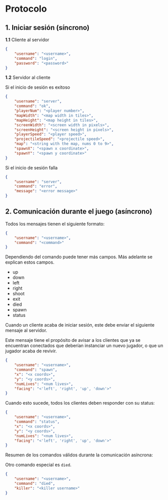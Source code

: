 # Protocolo

## 1. Iniciar sesión (síncrono)

**1.1** Cliente al servidor

```json
{
    "username": "<username>",
    "command": "login",
    "password": "<password>"
}
```

**1.2** Servidor al cliente

Si el inicio de sesión es exitoso

```json
{
    "username": "server",
    "command": "ok",
    "playerNum": "<player number>",
    "mapWidth": "<map width in tiles>",
    "mapHeight": "<map height in tiles>",
    "screenWidth": "<screen width in pixels>",
    "screenHeight": "<screen height in pixels>",
    "playerSpeed": "<player speed>",
    "projectileSpeed": "<projectile speed>",
    "map": "<string with the map, nums 0 to 9>",
    "spawnX": "<spawn x coordinate>",
    "spawnY": "<spawn y coordinate>"
}
```

Si el inicio de sesión falla

```json
{
    "username": "server",
    "command": "error",
    "message": "<error message>"
}
```

## 2. Comunicación durante el juego (asíncrono)

Todos los mensajes tienen el siguiente formato:

```json
{
    "username": "<username>",
    "command": "<command>"
}
```

Dependiendo del comando puede tener más campos. Más adelante se explican estos
campos.

- up
- down
- left
- right
- shoot
- exit
- died
- spawn
- status

Cuando un cliente acaba de iniciar sesión, este debe enviar el siguiente
mensaje al servidor.

Este mensaje tiene el propósito de avisar a los clientes que ya se encuentran
conectados que deberían instanciar un nuevo jugador, o que un jugador acaba de
revivir.

```json
{
    "username": "<username>",
    "command": "spawn",
    "x": "<x coords>",
    "y": "<y coords>",
    "numLives": "<num lives>",
    "facing": "<'left', 'right', 'up', 'down'>"
}
```

Cuando esto sucede, todos los clientes deben responder con su status:

```json
{
    "username": "<username>",
    "command": "status",
    "x": "<x coords>",
    "y": "<y coords>",
    "numLives": "<num lives>",
    "facing": "<'left', 'right', 'up', 'down'>"
}
```

Resumen de los comandos válidos durante la comunicación asíncrona:

Otro comando especial es `died`.

```json
{
    "username": "<username>",
    "command": "died",
    "killer": "<killer username>"
}
```
